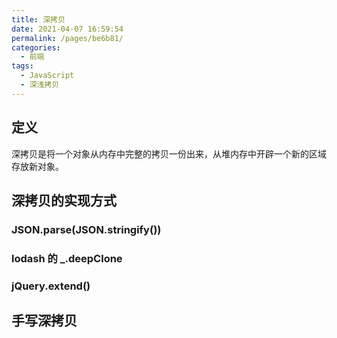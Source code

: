 ```yaml
---
title: 深拷贝
date: 2021-04-07 16:59:54
permalink: /pages/be6b81/
categories:
  - 前端
tags:
  - JavaScript
  - 深浅拷贝
---
```

## 定义
深拷贝是将一个对象从内存中完整的拷贝一份出来，从堆内存中开辟一个新的区域存放新对象。

## 深拷贝的实现方式
### JSON.parse(JSON.stringify())

### lodash 的 _.deepClone

### jQuery.extend()

## 手写深拷贝